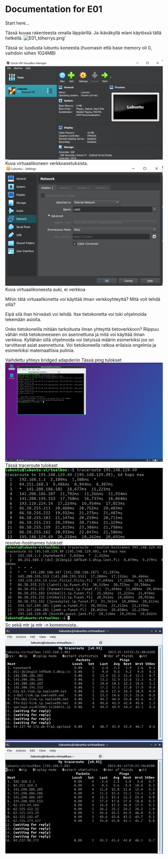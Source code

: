 # Documentation for E01

Start here...

Tässä kuvaa rakenteesta omalla läppärillä. Ja ikäväkyllä
wlani käytössä tällä hetkellä.
![E01_töherrys.png](E01/E01_töherrys.png)'

Tässä sc luodusta lubuntu koneesta.(huomasin että base memory oli 0, vaihdoin siihen 1024MB)

![sc_vm.jpg](E01/sc_vm.jpg)
Kuva virtuaalikoneen verkkoasetuksista.
![sc_vm_internet.jpg](E01/sc_vm_internet.jpg)
Kuva virtuaalikoneesta auki, ei verkkoa

Mihin tätä virtuaalikonetta voi käyttää ilman verkkoyhteyttä? Mitä voit tehdä sillä?


Eipä silä ihan hirveästi voi tehdä. Itse tietokonetta voi toki ohjelmoida tekemään asioita.


Onko tietokoneilla mitään tarkoitusta ilman yhteyttä tietoverkkoon?
Riippuu vähän mitä tietokoneeseen on asennettuna ja mitä voi käyttää ilman verkkoa.
Kyllähän sillä ohjelmoida voi tietyissä määrin esimerkiksi jos on tarvittavat asiat asennettuna.
Voi tietokoneella ratkoa erilaisia ongelmia ja esimerkiksi matemaattisia pulmia.

Vaihdettu yhteys bridged adapderiin
Tässä ping tulokset
![sc_ping.png](E01/sc_ping.png)
Tässä traceroute tulokset
![sc_traceroute.jpg](E01/sc_traceroute.jpg)
resolve-hostnames tulokset
![sc_mytraceroute.jpg](E01/sc_mytraceroute.jpg)
Sc sekä mtr ja mtr -n komennoista..
![sc_mtr.jpg](E01/sc_mtr.jpg)
![sc_mtr_n.jpg](E01/sc_mtr_n.jpg)